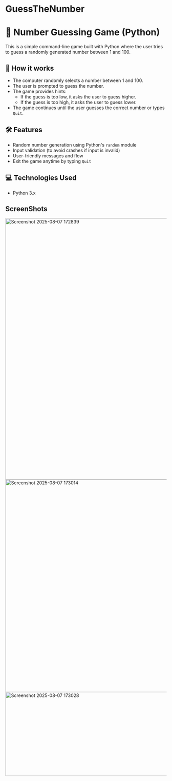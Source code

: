 # GuessTheNumber

# 🎯 Number Guessing Game (Python)
This is a simple command-line game built with Python where the user tries to guess a randomly generated number between 1 and 100.

## 🚀 How it works
- The computer randomly selects a number between 1 and 100.
- The user is prompted to guess the number.
- The game provides hints:
   - If the guess is too low, it asks the user to guess higher.
   - If the guess is too high, it asks the user to guess lower.
- The game continues until the user guesses the correct number or types `Quit`.

## 🛠️ Features
- Random number generation using Python's `random` module
- Input validation (to avoid crashes if input is invalid)
- User-friendly messages and flow
- Exit the game anytime by typing `Quit`

## 💻 Technologies Used
- Python 3.x

## ScreenShots
<img width="1104" height="815" alt="Screenshot 2025-08-07 172839" src="https://github.com/user-attachments/assets/4b2779c7-9b05-43c5-b328-1cddb6c39c98" />
<img width="1204" height="664" alt="Screenshot 2025-08-07 173014" src="https://github.com/user-attachments/assets/3d3f5139-31d6-4762-aaad-78cdbe0b96b7" />
<img width="769" height="262" alt="Screenshot 2025-08-07 173028" src="https://github.com/user-attachments/assets/de93c549-1e19-4597-90ea-ca67d9058f2d" />
